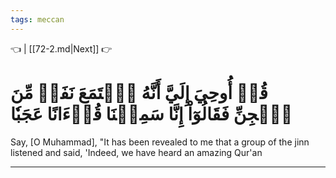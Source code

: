 ```yaml
---
tags: meccan
---
```


👈  | [[72-2.md|Next]] 👉

# قُلۡ أُوحِيَ إِلَيَّ أَنَّهُ ٱسۡتَمَعَ نَفَرٞ مِّنَ ٱلۡجِنِّ فَقَالُوٓاْ إِنَّا سَمِعۡنَا قُرۡءَانًا عَجَبٗا

Say, [O Muhammad], "It has been revealed to me that a group of the jinn listened and said, 'Indeed, we have heard an amazing Qur'an

---

